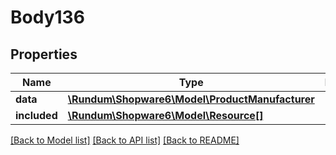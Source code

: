 # Body136

## Properties
Name | Type | Description | Notes
------------ | ------------- | ------------- | -------------
**data** | [**\Rundum\Shopware6\Model\ProductManufacturer**](ProductManufacturer.md) |  | [optional] 
**included** | [**\Rundum\Shopware6\Model\Resource[]**](Resource.md) |  | [optional] 

[[Back to Model list]](../../README.md#documentation-for-models) [[Back to API list]](../../README.md#documentation-for-api-endpoints) [[Back to README]](../../README.md)

